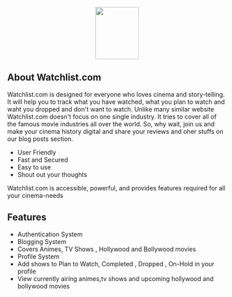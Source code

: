 <p align="center"><img src="https://i.ibb.co/yPRpZsP/Watchlist2.png" width="100px" height="120px"></p>

## About Watchlist.com

Watchlist.com is designed for everyone who loves cinema and story-telling. It will help you to track what you have watched, what you plan to watch and waht you dropped and don't want to watch. Unlike many similar website Watchlist.com doesn't focus on one single industry. It tries to cover all of the famous movie industries all over the world. So, why wait, join us and make your cinema history digital and share your reviews and oher stuffs on our blog posts section.

- User Friendly
- Fast and Secured
- Easy to use
- Shout out your thoughts

Watchlist.com is accessible, powerful, and provides features required for all your cinema-needs

## Features
- Authentication System
- Blogging System
- Covers Animes, TV Shows , Hollywood and Bollywood movies
- Profile System
- Add shows to Plan to Watch, Completed , Dropped , On-Hold in your profile
- View currently airing animes,tv shows and upcoming hollywood and bollywood movies
